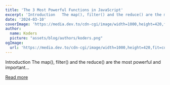 ```yaml
---
title: 'The 3 Most Powerful Functions in JavaScript'
excerpt: 'Introduction   The map(), filter() and the reduce() are the most powerful and important...'
date: '2024-03-10'
coverImage: 'https://media.dev.to/cdn-cgi/image/width=1000,height=420,fit=cover,gravity=auto,format=auto/https%3A%2F%2Fdev-to-uploads.s3.amazonaws.com%2Fuploads%2Farticles%2Ft9bkouspnmynzav4tc6g.png'
author:
  name: Koders
  picture: "assets/blog/authors/koders.png"
ogImage:
  url: 'https://media.dev.to/cdn-cgi/image/width=1000,height=420,fit=cover,gravity=auto,format=auto/https%3A%2F%2Fdev-to-uploads.s3.amazonaws.com%2Fuploads%2Farticles%2Ft9bkouspnmynzav4tc6g.png'
---
```


Introduction   The map(), filter() and the reduce() are the most powerful and important...

[Read more](https://dev.to/swapnoneel123/the-3-most-powerful-functions-in-javascript-2bog)
